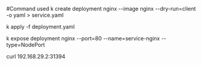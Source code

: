 #Command used
k create deployment nginx --image nginx --dry-run=client -o yaml > service.yaml

k apply -f deployment.yaml

k expose deployment nginx --port=80 --name=service-nginx --type=NodePort

curl 192.168.29.2:31394

